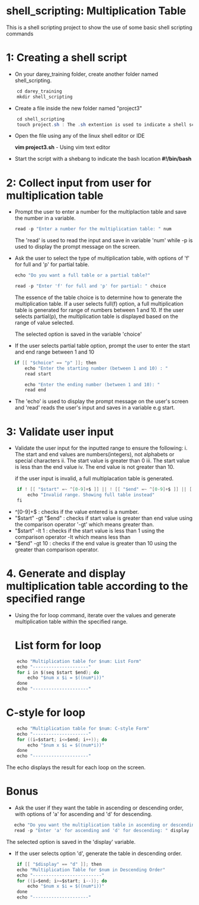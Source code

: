 # shell_scripting: Multiplication Table 
This is a shell scripting project to show the use of some basic shell scripting commands

# 1: Creating a shell script
- On your darey_training folder, create another folder named shell_scripting.

```java
    cd darey_training
    mkdir shell_scripting
```

- Create a file inside the new folder named "project3"

```java
    cd shell_scripting
    touch project.sh : The .sh extention is used to indicate a shell script.
```

- Open the file using any of the linux shell editor or IDE

    **vim project3.sh** - Using vim text editor

- Start the script with a shebang to indicate the bash location
    **#!/bin/bash**

# 2: Collect input from user for multiplication table
- Prompt the user to enter a number for the multiplaction table and save the number in a variable.

    ```java
    read -p "Enter a number for the multiplication table: " num
    ``` 
    The 'read' is used to read the input and save in variable 'num' while -p is used to display the prompt message on the screen.

- Ask the user to select the type of multiplication table, with options of 'f' for full and 'p' for partial table.


    ```java
    echo "Do you want a full table or a partial table?"
    ```
    ```java
    read -p "Enter 'f' for full and 'p' for partial: " choice
    ```


    The essence of the table choice is to determine how to generate the multiplication table. If a user selects full(f) option, a full multiplication table is generated for range of numbers between 1 and 10. If the user selects partial(p), the multiplication table is displayed based on the range of value selected.

    The selected option is saved in the variable 'choice'

- If the user selects partial table option, prompt the user to enter the start and end range between 1 and 10


 ```java
    if [[ "$choice" == "p" ]]; then
        echo "Enter the starting number (between 1 and 10) : "
		read start

	    echo "Enter the ending number (between 1 and 10): "
	    read end
 ```


- The 'echo' is used to display the prompt message on the user's screen and 'read' reads the user's input and saves in a variable e.g start.

# 3: Validate user input
- Validate the user input for the inputted range to ensure the following:
    i. The start and end values are numbers(integers), not alphabets or special characters
    ii. The start value is greater than 0
    iii. The start value is less than the end value
    iv. The end value is not greater than 10.

    if the user input is invalid, a full multiplacation table is generated.

```java
    if ! [[ "$start" =~ ^[0-9]+$ ]] || ! [[ "$end" =~ ^[0-9]+$ ]] || [[ "$start" -gt "$end" ]] || [[ "$start" -lt 1 ]] || [[ "$end" -gt 10 ]]; then
		echo "Invalid range. Showing full table instead"
	fi
```


- ^[0-9]+$ : checks if the value entered is a number.
- "$start" -gt "$end" : checks if start value is greater than end value using the comparison operator '-gt' which means greater than.
- "$start" -lt 1 : checks if the start value is less than 1 using the comparison operator -lt which means less than
- "$end" -gt 10 : checks if the end value is greater than 10 using the greater than comparison operator.

# 4. Generate and display multiplication table according to the specified range
- Using the for loop command, iterate over the values and generate multiplication table within the specified range.

    # List form for loop 
```java
    echo "Multiplication table for $num: List Form"
    echo "---------------------"
    for i in $(seq $start $end); do
        echo "$num x $i = $((num*i))"
    done
    echo "---------------------"
```


# C-style for loop
```java
    echo "Multiplication table for $num: C-style Form"
    echo "---------------------"
    for ((i=$start; i<=$end; i++)); do
        echo "$num x $i = $((num*i))"
    done
    echo "---------------------"
```


The echo displays the result for each loop on the screen.

# Bonus
- Ask the user if they want the table in ascending or descending order, with options of 'a' for ascending and 'd' for descending.

 ```java
    echo "Do you want the multiplication table in ascending or descending order:"
    read -p "Enter 'a' for ascending and 'd' for descending: " display
 ```

 The selected option is saved in the 'display' variable.

- If the user selects option 'd', generate the table in descending order.

```java
    if [[ "$display" == "d" ]]; then
	echo "Multiplication Table for $num in Descending Order"
	echo "--------------------------"
	for ((i=$end; i>=$start; i--)); do
    	echo "$num x $i = $((num*i))"
	done
	echo "---------------------"
```





